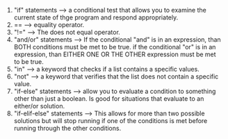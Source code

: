 1. "if" statements --> a conditional test that allows you to examine the current state of thge program and respond appropriately. 
2. ==  --> equality operator. 
3. "!=" --> The does not equal operator. 
4. "and/or" statements --> If the conditional "and" is in an expression, than BOTH conditions must be met to be true. if the conditional "or" is in an expression, than EITHER ONE OR THE OTHER expression must be met to be true. 
5. "in"	--> a keyword that checks if a list contains a specific values.
6. "not" --> a keyword that verifies that the list does not contain a specific value. 
7. "if-else" statements --> allow you to evaluate a condition to something other than just a boolean. Is good for situations that evaluate to an either/or solution.
8. "if-elif-else" statements --> This allows for more than two possible solutions but will stop running if one of the conditions is met before running through the other conditions. 